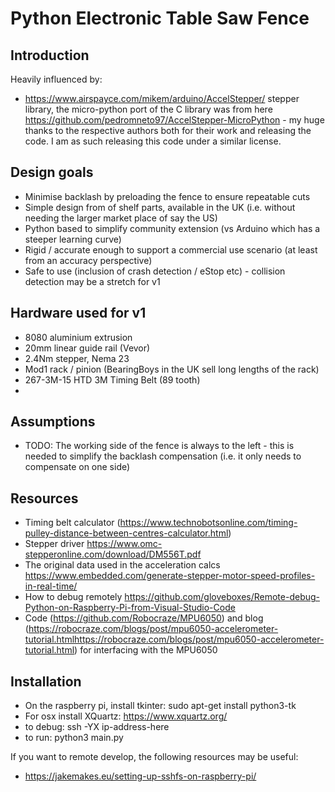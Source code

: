 # Python Electronic Table Saw Fence

## Introduction
Heavily influenced by:
* https://www.airspayce.com/mikem/arduino/AccelStepper/ stepper library, the micro-python port of the C library was from here https://github.com/pedromneto97/AccelStepper-MicroPython - my huge thanks to the respective authors both for their work and releasing the code.  I am as such releasing this code under a similar license.


## Design goals
* Minimise backlash by preloading the fence to ensure repeatable cuts
* Simple design from of shelf parts, available in the UK (i.e. without needing the larger market place of say the US)
* Python based to simplify community extension (vs Arduino which has a steeper learning curve)
* Rigid / accurate enough to support a commercial use scenario (at least from an accuracy perspective)
* Safe to use (inclusion of crash detection / eStop etc) - collision detection may be a stretch for v1

## Hardware used for v1
*   8080 aluminium extrusion
*   20mm linear guide rail (Vevor)
*   2.4Nm stepper, Nema 23
*   Mod1 rack / pinion (BearingBoys in the UK sell long lengths of the rack)
*   267-3M-15 HTD 3M Timing Belt (89 tooth)
* 

## Assumptions
*   TODO: The working side of the fence is always to the left - this is needed to simplify the backlash compensation (i.e. it only needs to compensate on one side)


## Resources
*   Timing belt calculator (https://www.technobotsonline.com/timing-pulley-distance-between-centres-calculator.html)
*   Stepper driver https://www.omc-stepperonline.com/download/DM556T.pdf
*   The original data used in the acceleration calcs https://www.embedded.com/generate-stepper-motor-speed-profiles-in-real-time/
*   How to debug remotely https://github.com/gloveboxes/Remote-debug-Python-on-Raspberry-Pi-from-Visual-Studio-Code
* Code (https://github.com/Robocraze/MPU6050) and blog (https://robocraze.com/blogs/post/mpu6050-accelerometer-tutorial.htmlhttps://robocraze.com/blogs/post/mpu6050-accelerometer-tutorial.html) for interfacing with the MPU6050


## Installation
*   On the raspberry pi, install tkinter: sudo apt-get install python3-tk
*   For osx install XQuartz: https://www.xquartz.org/
*   to debug: ssh -YX ip-address-here
*   to run: python3 main.py

If you want to remote develop, the following resources may be useful:
* https://jakemakes.eu/setting-up-sshfs-on-raspberry-pi/


